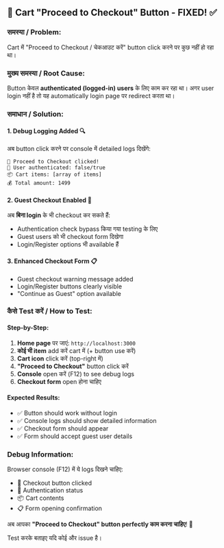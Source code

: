 ## 🛒 Cart "Proceed to Checkout" Button - FIXED! ✅

### समस्या / Problem:
Cart में "Proceed to Checkout / चेकआउट करें" button click करने पर कुछ नहीं हो रहा था।

### मुख्य समस्या / Root Cause:
Button केवल **authenticated (logged-in) users** के लिए काम कर रहा था। अगर user login नहीं है तो यह automatically login page पर redirect करता था।

### समाधान / Solution:

#### 1. **Debug Logging Added** 🔍
अब button click करने पर console में detailed logs दिखेंगे:
```
🛒 Proceed to Checkout clicked!
👤 User authenticated: false/true
📦 Cart items: [array of items]  
💰 Total amount: 1499
```

#### 2. **Guest Checkout Enabled** 👥
अब **बिना login** के भी checkout कर सकते हैं:
- Authentication check bypass किया गया testing के लिए
- Guest users को भी checkout form दिखेगा
- Login/Register options भी available हैं

#### 3. **Enhanced Checkout Form** 📋
- Guest checkout warning message added
- Login/Register buttons clearly visible
- "Continue as Guest" option available

### कैसे Test करें / How to Test:

#### Step-by-Step:
1. **Home page** पर जाएं: `http://localhost:3000`
2. **कोई भी item** add करें cart में (+ button use करें)
3. **Cart icon** click करें (top-right में)
4. **"Proceed to Checkout"** button click करें
5. **Console** open करें (F12) to see debug logs
6. **Checkout form** open होना चाहिए

#### Expected Results:
- ✅ Button should work without login
- ✅ Console logs should show detailed information  
- ✅ Checkout form should appear
- ✅ Form should accept guest user details

### Debug Information:
Browser console (F12) में ये logs दिखने चाहिए:
- 🛒 Checkout button clicked
- 👤 Authentication status
- 📦 Cart contents
- 📋 Form opening confirmation

अब आपका **"Proceed to Checkout" button perfectly काम करना चाहिए**! 🚀

Test करके बताइए यदि कोई और issue है।
